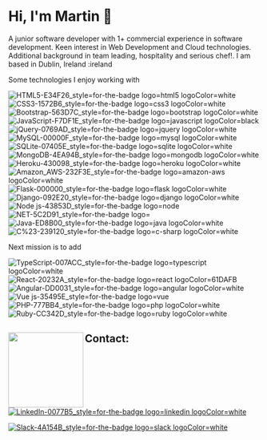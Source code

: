 # Hi, I'm Martin 👋
<!--
<img src="https://raw.githubusercontent.com/martin-itt/master/gh-header-image-cropped.png" alt="banner that says Martin Pavlin - software developer, along a martin sketch">
-->
A junior software developer with 1+ commercial experience in software development. Keen interest in Web Development and Cloud technologies. Additional background in team leading, hospitality and serious chef!.
I am based in Dublin, Ireland :ireland

Some technologies I enjoy working with


![HTML5-E34F26_style=for-the-badge logo=html5 logoColor=white](https://user-images.githubusercontent.com/25881259/163246979-5617160f-534b-4fff-ae57-84640357f811.png)
![CSS3-1572B6_style=for-the-badge logo=css3 logoColor=white](https://user-images.githubusercontent.com/25881259/163247022-45cf3198-1d18-4021-a571-ad9171528213.png)
![Bootstrap-563D7C_style=for-the-badge logo=bootstrap logoColor=white](https://user-images.githubusercontent.com/25881259/163247145-23dfc170-5f71-4873-b1fc-a6c868f5e598.png)
![JavaScript-F7DF1E_style=for-the-badge logo=javascript logoColor=black](https://user-images.githubusercontent.com/25881259/163247605-2a49a4d6-bb11-401b-9f10-11e61ce1e777.png)
![jQuery-0769AD_style=for-the-badge logo=jquery logoColor=white](https://user-images.githubusercontent.com/25881259/163247691-baf739ca-b0f6-4ac4-8534-2e082029f2dc.png)
![MySQL-00000F_style=for-the-badge logo=mysql logoColor=white](https://user-images.githubusercontent.com/25881259/163250124-afedc2d5-598c-4675-b6f9-5581e1aa4671.png)
![SQLite-07405E_style=for-the-badge logo=sqlite logoColor=white](https://user-images.githubusercontent.com/25881259/163250283-0bc67814-de91-4dca-bcf8-773fc178b1dd.png)
![MongoDB-4EA94B_style=for-the-badge logo=mongodb logoColor=white](https://user-images.githubusercontent.com/25881259/163250141-f6102b09-b5a0-4b05-b8fb-d44e07198ac1.png)
![Heroku-430098_style=for-the-badge logo=heroku logoColor=white](https://user-images.githubusercontent.com/25881259/163250169-405e4599-1cd3-4f84-a56a-8d1bdc2f834c.png)
![Amazon_AWS-232F3E_style=for-the-badge logo=amazon-aws logoColor=white](https://user-images.githubusercontent.com/25881259/163250178-1d87c8e6-86f8-41a3-bc46-b76ad079c542.png)
![Flask-000000_style=for-the-badge logo=flask logoColor=white](https://user-images.githubusercontent.com/25881259/163250308-be8137a0-8338-4622-aca0-2cb782c41a70.png)
![Django-092E20_style=for-the-badge logo=django logoColor=white](https://user-images.githubusercontent.com/25881259/163250346-c99ad021-2b7a-4df7-81e7-9055778dbcf9.png)
![Node js-43853D_style=for-the-badge logo=node](https://user-images.githubusercontent.com/25881259/163250605-f5896c09-8ed4-4ae3-aab5-f9462343c859.png)
![NET-5C2D91_style=for-the-badge logo=](https://user-images.githubusercontent.com/25881259/163250620-6d6323cf-3b8b-4bc1-bda1-11c069fe2126.png)
![Java-ED8B00_style=for-the-badge logo=java logoColor=white](https://user-images.githubusercontent.com/25881259/163250508-e20221f5-6f0e-4802-9c8f-7d714b137fea.png)
![C%23-239120_style=for-the-badge logo=c-sharp logoColor=white](https://user-images.githubusercontent.com/25881259/163250538-a19fab22-ad5a-4073-81fd-6ff7b40cb16f.png)



Next mission is to add

![TypeScript-007ACC_style=for-the-badge logo=typescript logoColor=white](https://user-images.githubusercontent.com/25881259/163250690-6e4890a9-9d1c-4968-bfa8-cc0dc6999308.png)
![React-20232A_style=for-the-badge logo=react logoColor=61DAFB](https://user-images.githubusercontent.com/25881259/163242799-cf0087f6-c6b6-4e7b-b33f-ecbaa85b0267.png) ![Angular-DD0031_style=for-the-badge logo=angular logoColor=white](https://user-images.githubusercontent.com/25881259/163242888-2a55e3cb-d609-46be-8c96-a5b857a1a9fb.png)
![Vue js-35495E_style=for-the-badge logo=vue](https://user-images.githubusercontent.com/25881259/163250437-cbb43712-8533-48e4-8858-d81db9339e3e.png)
![PHP-777BB4_style=for-the-badge logo=php logoColor=white](https://user-images.githubusercontent.com/25881259/163250723-2d85f436-09a6-40d8-960f-9f3d80086b10.png)
![Ruby-CC342D_style=for-the-badge logo=ruby logoColor=white](https://user-images.githubusercontent.com/25881259/163250790-80489994-6295-40cf-bd18-33a4af6cda17.png)


## Contact: <a href="#"><img align="left" width="150" height="150" src="https://media.giphy.com/media/ASd0Ukj0y3qMM/giphy.gif?raw=true"></a>
[![LinkedIn-0077B5_style=for-the-badge logo=linkedin logoColor=white](https://user-images.githubusercontent.com/25881259/163245417-791e2b6e-e256-4a56-be5d-1a6c714f12b3.png)](https://www.linkedin.com/in/martin-pavlin/)

[![Slack-4A154B_style=for-the-badge logo=slack logoColor=white](https://user-images.githubusercontent.com/25881259/163246542-3f5248c9-1c23-417c-9d31-16eca1f6273b.png)](https://code-institute-room.slack.com/team/U01BUEF7SUW)


<!--
**Martin-ITT/Martin-ITT** is a ✨ _special_ ✨ repository because its `README.md` (this file) appears on your GitHub profile.

Here are some ideas to get you started:

- 🔭 I’m currently working on ...
- 🌱 I’m currently learning ...
- 👯 I’m looking to collaborate on ...
- 🤔 I’m looking for help with ...
- 💬 Ask me about ...
- 📫 How to reach me: ...
- 😄 Pronouns: ...
- ⚡ Fun fact: ...
-->
